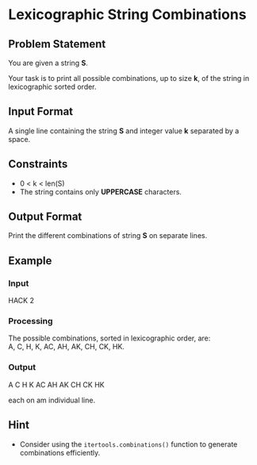 # Lexicographic String Combinations

## Problem Statement  
You are given a string **S**.  

Your task is to print all possible combinations, up to size **k**, of the string in lexicographic sorted order.

## Input Format  
A single line containing the string **S** and integer value **k** separated by a space.

## Constraints  
- 0 < k < len(S)   
- The string contains only **UPPERCASE** characters.

## Output Format  
Print the different combinations of string **S** on separate lines.

## Example  

### Input  
HACK 2

### Processing  
The possible combinations, sorted in lexicographic order, are:  
A, C, H, K, AC, AH, AK, CH, CK, HK.

### Output  
A
C
H
K
AC
AH
AK
CH
CK
HK

each on am individual line.

## Hint  
- Consider using the `itertools.combinations()` function to generate combinations efficiently.
